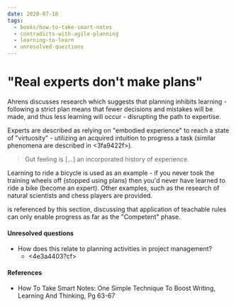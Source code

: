 ```yaml
---
date: 2020-07-10
tags:
  - books/how-to-take-smart-notes
  - contradicts-with-agile-planning
  - learning-to-learn
  - unresolved-questions
---
```


# "Real experts don't make plans"
Ahrens discusses research which suggests that planning inhibits learning - following a strict plan
means that fewer decisions and mistakes will be made, and thus less learning will occur -
disrupting the path to expertise.

Experts are described as relying on "embodied experience" to reach a state of "virtuosity" -
utilizing an acquired intuition to progress a task (similar phenomena are described in <3fa9422f>).

> Gut feeling is [...] an incorporated history of experience.

Learning to ride a bicycle is used as an example - if you never took the training wheels off
(stopped using plans) then you'd never have learned to ride a bike (become an expert). Other
examples, such as the research of natural scientists and chess players are provided.

<f949e0c1> is referenced by this section, discussing that application of teachable rules can
only enable progress as far as the "Competent" phase.

#### Unresolved questions
- How does this relate to planning activities in project management?
  - <4e3a4403?cf>

#### References
- How To Take Smart Notes: One Simple Technique To Boost Writing, Learning And Thinking, Pg 63-67
